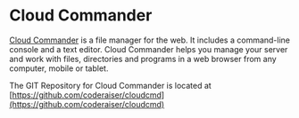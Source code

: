 # Cloud Commander

[Cloud Commander](https://cloudcmd.io/) is a file manager for the web. It includes a command-line console and a text editor. Cloud Commander helps you manage your server and work with files, directories and programs in a web browser from any computer, mobile or tablet.

The GIT Repository for Cloud Commander is located at [https://github.com/coderaiser/cloudcmd](https://github.com/coderaiser/cloudcmd)
